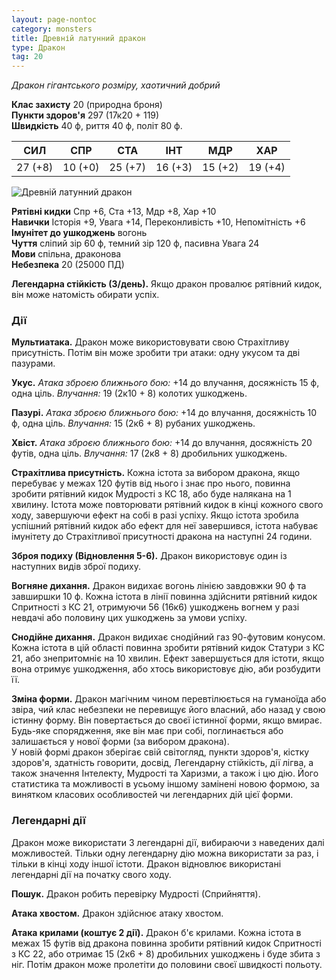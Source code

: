 ```yaml
---
layout: page-nontoc
category: monsters
title: Древній латунний дракон
type: Дракон
tag: 20
---
```


_Дракон гігантського розміру, хаотичний добрий_

**Клас захисту** 20 (природна броня)    
**Пункти здоров'я** 297 (17к20 + 119)    
**Швидкість** 40 ф, риття 40 ф, політ 80 ф.

| СИЛ     | СПР     | СТА     | ІНТ     | МДР     | ХАР     |
| ------- | ------- | ------- | ------- | ------- | ------- |
| 27 (+8) | 10 (+0) | 25 (+7) | 16 (+3) | 15 (+2) | 19 (+4) |

![Древній латунний дракон](https://www.dndbeyond.com/avatars/thumbnails/30782/460/1000/1000/638061963156774229.png)

**Рятівні кидки** Спр +6, Ста +13, Мдр +8, Хар +10    
**Навички** Історія +9, Увага +14, Переконливість +10, Непомітність +6    
**Імунітет до ушкоджень** вогонь    
**Чуття** сліпий зір 60 ф, темний зір 120 ф, пасивна Увага 24    
**Мови** спільна, драконова    
**Небезпека** 20 (25000 ПД)

**Легендарна стійкість (3/день).** Якщо дракон провалює рятівний кидок, він може натомість обирати успіх.

### Дії
**Мультиатака.** Дракон може використовувати свою Страхітливу присутність. Потім він може зробити три атаки: одну укусом та дві пазурами.    

**Укус.** _Атака зброєю ближнього бою:_ +14 до влучання, досяжність 15 ф, одна ціль. _Влучання:_ 19 (2к10 + 8) колотих ушкоджень.    

**Пазурі.** _Атака зброєю ближнього бою:_ +14 до влучання, досяжність 10 ф, одна ціль. _Влучання:_ 15 (2к6 + 8) рубаних ушкоджень.    

**Хвіст.** _Атака зброєю ближнього бою:_ +14 до влучання, досяжність 20 футів, одна ціль. _Влучання:_ 17 (2к8 + 8) дробильних ушкоджень.    

**Страхітлива присутність.** Кожна істота за вибором дракона, якщо перебуває у межах 120 футів від нього і знає про нього, повинна зробити рятівний кидок Мудрості з КС 18, або буде налякана на 1 хвилину. Істота може повторювати рятівний кидок в кінці кожного свого ходу, завершуючи ефект на собі в разі успіху. Якщо істота зробила успішний рятівний кидок або ефект для неї завершився, істота набуває імунітету до Страхітливої присутності дракона на наступні 24 години.    

**Зброя подиху (Відновлення 5-6).** Дракон використовує один із наступних видів зброї подиху.    

**Вогняне дихання.** Дракон видихає вогонь лінією завдовжки 90 ф та завширшки 10 ф. Кожна істота в лінії повинна здійснити рятівний кидок Спритності з КС 21, отримуючи 56 (16к6) ушкоджень вогнем у разі невдачі або половину цих ушкоджень за умови успіху.    

**Снодійне дихання.** Дракон видихає снодійний газ 90-футовим конусом. Кожна істота в цій області повинна зробити рятівний кидок Статури з КС 21, або знепритомніє на 10 хвилин. Ефект завершується для істоти, якщо вона отримує ушкодження, або хтось використовує дію, аби розбудити її.    

**Зміна форми.** Дракон магічним чином перевтілюється на гуманоїда або звіра, чий клас небезпеки не перевищує його власний, або назад у свою істинну форму. Він повертається до своєї істинної форми, якщо вмирає. Будь-яке спорядження, яке він має при собі, поглинається або залишається у нової форми (за вибором дракона).   
У новій формі дракон зберігає свій світогляд, пункти здоров'я, кістку здоров'я, здатність говорити, досвід, Легендарну стійкість, дії лігва, а також значення Інтелекту, Мудрості та Харизми, а також і цю дію. Його статистика та можливості в усьому іншому замінені новою формою, за винятком класових особливостей чи легендарних дій цієї форми.

### Легендарні дії
Дракон може використати 3 легендарні дії, вибираючи з наведених далі можливостей. Тільки одну легендарну дію можна використати за раз, і тільки в кінці ходу іншої істоти. Дракон відновлює використані легендарні дії на початку свого ходу.    

**Пошук.** Дракон робить перевірку Мудрості (Сприйняття).    

**Атака хвостом.** Дракон здійснює атаку хвостом.    

**Атака крилами (коштує 2 дії).** Дракон б'є крилами. Кожна істота в межах 15 футів від дракона повинна зробити рятівний кидок Спритності з КС 22, або отримає 15 (2к6 + 8) дробильних ушкоджень і буде збита з ніг. Потім дракон може пролетіти до половини своєї швидкості польоту.
